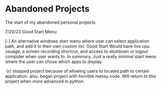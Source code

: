 # Abandoned Projects
 The start of my abandoned personal projects

7/20/23 Good Start Menu:

[-] An alternative windows start menu where user can select application path, and add it to their own custom list. Good Start Would have live cpu usuage, a screen recording shortcut, and access to shutdown or logout computer when user wants to. In summary, Just a really minimal start menu where the user can chose which apps to display.

​	{r} stopped project because of  allowing users to located path to certain application. also, began project with horrible messy code. Will return to this project when more advanced in python.
